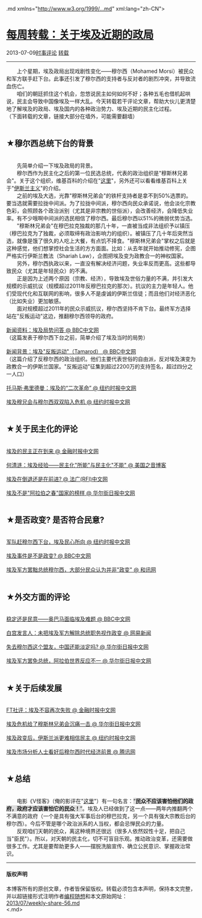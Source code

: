 <!DOCTYPE.md>
.md xmlns="http://www.w3.org/1999/...md" xml:lang="zh-CN">
<head>
<meta http-equiv="Content-Type" content="text.md; charset=utf-8" />
<meta name="generator" content="Python script by program.think@gmail.com" />
<meta name="provider" content="program-think.blogspot.com" />
<link type="text/css" rel="stylesheet" href="../../css/program-think.css" />
<title>每周转载：关于埃及近期的政局 - 编程随想的博客</title>
</head>
<body>
<div id="main" style="width:100%;">
<h1><a href="../../index.md" title="回到首页">每周转载：关于埃及近期的政局</a></h1>
<div class="post-info"><span class="date-header">2013-07-09</span><a href="../../tags/E697B6E4BA8BE8AF84E8AEBA.md" class="tag">时事评论</a> <a href="../../tags/E8BDACE8BDBD.md" class="tag">转载</a> </div>
<hr>
<div class="post">
&#12288;&#12288;上个星期，埃及政局出现戏剧性变化——穆尔西（Mohamed Morsi）被民众和军方联手赶下台。此事还引发了穆尔西的支持者与反对者的剧烈冲突，并导致流血伤亡。<br />&#12288;&#12288;咱们的朝廷抓住这个机会，忽悠说民主如何如何不好；各种五毛也借机起哄说，民主会导致中国像埃及一样大乱。今天转载若干评论文章，帮助大伙儿更清楚地了解埃及的政局、埃及国内的各种政治势力、埃及近期的民主化过程。<a name='more'></a><!--program-think--><br />（下面转载的文章，链接大部分在墙外，可能需要翻墙）<br /><br /><h2>★穆尔西总统下台的背景</h2><br />&#12288;&#12288;先简单介绍一下埃及政局的背景。<br />&#12288;&#12288;穆尔西作为民主化之后的第一位民选总统，代表的政治组织是"穆斯林兄弟会"。关于这个组织，维基百科的介绍在"<a href="https://zh.wikipedia.org/wiki/%E7%A9%86%E6%96%AF%E6%9E%97%E5%85%84%E5%BC%9F%E6%9C%83" target="_blank" rel="nofollow">这里</a>"，另外还可以看看维基百科上关于"<a href="https://zh.wikipedia.org/wiki/%E4%BC%8A%E6%96%AF%E5%85%B0%E4%B8%BB%E4%B9%89" target="_blank" rel="nofollow">伊斯兰主义</a>"的介绍。<br />&#12288;&#12288;之前的埃及大选，光靠"穆斯林兄弟会"的铁杆支持者是拿不到50%选票的。要当选就需要拉拢中间派。为了拉拢中间派，穆尔西向民众承诺说，他会淡化宗教色彩，会照顾各个政治派别（尤其是非宗教的世俗派），会改善经济，会降低失业率。有不少哦啊中间派的选民相信了穆尔西。最后穆尔西以51%的微弱优势当选。<br />&#12288;&#12288;"穆斯林兄弟会"在穆巴拉克独裁的那几十年，一直被当成非法组织予以镇压（穆巴拉克为了独裁，必须取缔有政治影响力的组织）。被镇压了几十年后突然当选，就像是饿了很久的人吃上大餐，有点饥不择食。"穆斯林兄弟会"掌权之后就是这种感觉，他们想掌控社会生活的方方面面。比如：从去年就开始推动修宪，企图严格实行伊斯兰教法（Shariah Law），企图把埃及变为政教合一的神权国家。<br />&#12288;&#12288;另外，穆尔西执政以来，一直没有解决经济问题，失业率反而更高。这些都导致民众（尤其是年轻民众）的不满。<br />&#12288;&#12288;正是因为上述两个原因（宗教、经济），导致埃及世俗力量的不满，并引发大规模的示威抗议（规模超过2011年反穆巴拉克的那次）。抗议的主力是年轻人。他们受现代化和互联网的影响，很多人不是虔诚的伊斯兰信徒；而且他们对经济恶化（比如失业）更加敏感。<br />&#12288;&#12288;面对规模超过2011年的民众示威抗议，穆尔西坚持不肯下台。最终军方选择站在"反叛运动"这边，推翻穆尔西领导的政府。<br /><br /><a href="http://www.bbc.co.uk/zhongwen/simp/world/2013/07/130702_egypt_q_a....md" target="_blank" rel="nofollow">新闻资料：埃及局势问答 @ BBC中文网</a><br />（这篇发表于穆尔西下台之前，简单介绍了埃及当时的局势）<br /><br /><a href="http://www.bbc.co.uk/zhongwen/simp/world/2013/07/130702_tamarud....md" target="_blank" rel="nofollow">新闻背景：埃及"反叛运动"（Tamarod） @ BBC中文网</a><br />（这篇介绍了反穆尔西的政治组织。他们主要代表世俗的自由派，反对埃及演变为政教合一的伊斯兰国家。"反叛运动"征集到超过2200万的支持签名，超过四分之一人口）<br /><br /><a href="http://cn.nytimes.com/opinion/20130706/c06friedman/" target="_blank" rel="nofollow">托马斯·弗里德曼：埃及的“二次革命” @ 纽约时报中文网</a><br /><br /><a href="http://cn.nytimes.com/world/20130703/c03brotherhood/" target="_blank" rel="nofollow">埃及穆兄会与穆尔西双双陷入危机 @ 纽约时报中文网</a><br /><br /><h2>★关于民主化的评论</h2><br /><a href="http://www.ftchinese.com/story/001051292" target="_blank" rel="nofollow">埃及的民主正在到来 @ 金融时报中文网</a><br /><br /><a href="http://voachineseblog.com/heqinglian/2013/07/egypt-experience/" target="_blank" rel="nofollow">何清涟：埃及经验——民主化"所能"与民主化"不能" @ 美国之音博客</a><br /><br /><a href="http://www.chinese.rfi.fr/%E6%94%BF%E6%B2%BB/20130705-%E5%9F%83%E5%8F%8A%E5%9C%A8%E5%80%92%E9%80%80%E8%BF%98%E6%98%AF%E5%9C%A8%E5%89%8D%E8%BF%9B%EF%BC%9F" target="_blank" rel="nofollow">埃及在倒退还是在前进? @ 法广(RFI)中文网</a><br /><br /><a href="http://cn.wsj.com/gb/20130704/baf111445.asp" target="_blank" rel="nofollow">埃及不是"阿拉伯之春"国家的榜样 @ 华尔街日报中文网</a><br /><br /><h2>★是否政变? 是否符合民意?</h2><br /><a href="http://cn.nytimes.com/world/20130705/c05street/" target="_blank" rel="nofollow">军队赶穆尔西下台，埃及民心所向 @ 纽约时报中文网</a><br /><br /><a href="http://www.bbc.co.uk/zhongwen/simp/world/2013/07/130704_egypt_coup....md" target="_blank" rel="nofollow">埃及事件是不是政变? @ BBC中文网</a><br /><br /><a href="http://forex.hexun.com/2013-07-08/155899234...md" target="_blank" rel="nofollow">埃及军方罢黜总统穆尔西，大部分民众认为并非"政变" @ 和讯网</a><br /><br /><h2>★外交方面的评论</h2><br /><a href="http://www.bbc.co.uk/zhongwen/simp/indepth/2013/07/130703_obama_egypt....md" target="_blank" rel="nofollow">稳定还是民意——奥巴马面临埃及难题 @ BBC中文网</a><br /><br /><a href="http://news.163.com/13/0709/09/93B60AG50001121M...md" target="_blank" rel="nofollow">白宫发言人：未把埃及军方解除总统职务视作政变 @ 网易新闻</a><br /><br /><a href="http://cn.wsj.com/gb/20130708/rlw174847.asp" target="_blank" rel="nofollow">失去穆尔西这个盟友，中国还能淡定吗? @ 华尔街日报中文网</a><br /><br /><a href="http://cn.wsj.com/gb/20130704/baf134255.asp" target="_blank" rel="nofollow">埃及军方罢免总统，阿拉伯世界反应不一 @ 华尔街日报中文网</a><br /><br /><h2>★关于后续发展</h2><br /><a href="http://www.ftchinese.com/story/001051284" target="_blank" rel="nofollow">FT社评：埃及不容再次失败 @ 金融时报中文网</a><br /><br /><a href="http://cn.wsj.com/gb/20130704/baf105933.asp" target="_blank" rel="nofollow">埃及危机给了穆斯林兄弟会沉痛一击 @ 华尔街日报中文网</a><br /><br /><a href="http://cn.nytimes.com/world/20130708/c08islamists/" target="_blank" rel="nofollow">埃及政变后，伊斯兰派更难相信民主 @ 纽约时报中文网</a><br /><br /><a href="http://finance.qq.com/a/20130706/001530.htm" target="_blank" rel="nofollow">埃及市场分析人士看好后穆尔西时代经济前景 @ 腾讯网</a><br /><br /><h2>★总结</h2><br />&#12288;&#12288;电影《V怪客》（俺的影评在"<a href="../../2011/11/film-v-for-vendetta.md">这里</a>"）有一句名言：<q style="background-color:#DDD;"><b>民众不应该害怕他们的政府，政府才应该害怕它的民众！</b></q>。埃及人已经做到了这一点——两年内推翻两个不满意的政府（一个是具有强大军事后台的穆巴拉克，另一个具有强大宗教后台的穆尔西）。今后不管是哪个政治派系的人当权，都会忌惮民众的力量。<br />&#12288;&#12288;反观咱们天朝的民众，离这种境界还很远（很多人依然奴性十足，把自己当"臣民"）。所以，对天朝的民主化，切不可盲目乐观。推动政治变革，还需要做很多工作。尤其是要帮助更多人——摆脱洗脑宣传、确立公民意识、掌握政治常识。<div class="blogger-post-footer">
</div>
<hr>
<div class="copyright">
<h4>版权声明</h4>
本博客所有的原创文章，作者皆保留版权。转载必须包含本声明，保持本文完整，并以超链接形式注明作者<a href="mailto:program.think@gmail.com">编程随想</a>和本文原始网址：<br>
<a href="2013/07/weekly-share-56.md">2013/07/weekly-share-56.md</a>
</div>
</div>
</body>
<.md>
